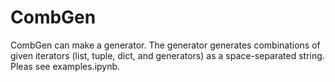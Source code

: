 # CombGen
CombGen can make a generator. The generator generates combinations of given iterators (list, tuple, dict, and generators) as a space-separated string. Pleas see examples.ipynb.
